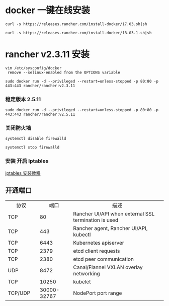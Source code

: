 # docker 一键在线安装

```
curl -s https://releases.rancher.com/install-docker/17.03.sh|sh

curl -s https://releases.rancher.com/install-docker/18.03.1.sh|sh

```


# rancher v2.3.11 安装

```
vim /etc/sysconfig/docker
 remove --selinux-enabled from the OPTIONS variable

sudo docker run -d --privileged --restart=unless-stopped -p 80:80 -p 443:443 rancher/rancher:v2.3.11

```

### 稳定版本 2.5.11
```
sudo docker run -d --privileged --restart=unless-stopped -p 80:80 -p 443:443 rancher/rancher:v2.5.11
```

### 关闭防火墙 


```
systemctl disable firewalld

systemctl stop firewalld

```

### 安装 开启 Iptables  

[iptables 安装教程](/linux/iptables.md)


## 开通端口

<table width="630">
<tbody>
<tr>
<td style="text-align: center" width="98">协议</td>
<td style="text-align: center" width="114">端口</td>
<td style="text-align: center" width="418">描述</td>
</tr>
<tr>
<td width="98">TCP</td>
<td width="114">80</td>
<td width="418">Rancher UI/API when external SSL termination is used</td>
</tr>
<tr>
<td width="98">TCP</td>
<td width="114">443</td>
<td width="418">Rancher agent, Rancher UI/API, kubectl</td>
</tr>
<tr>
<td width="98">TCP</td>
<td width="114">6443</td>
<td width="418">Kubernetes apiserver</td>
</tr>
<tr>
<td width="98">TCP</td>
<td width="114">2379</td>
<td width="418">etcd client requests</td>
</tr>
<tr>
<td width="98">TCP</td>
<td width="114">2380</td>
<td width="418">etcd peer communication</td>
</tr>
<tr>
<td width="98">UDP</td>
<td width="114">8472</td>
<td width="418">Canal/Flannel VXLAN overlay networking</td>
</tr>
<tr>
<td width="98">TCP</td>
<td width="114">10250</td>
<td width="418">kubelet</td>
</tr>
 <tr>
<td width="98">TCP/UDP</td>
<td width="114">30000-32767</td>
<td width="418">NodePort port range</td>
</tr>
</tbody>
</table>
